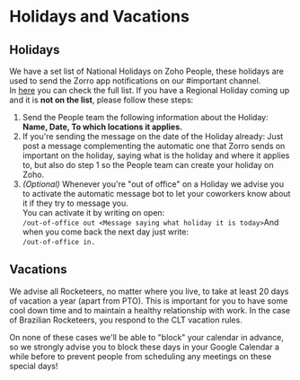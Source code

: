 # Holidays and Vacations

## Holidays

We have a set list of National Holidays on Zoho People, these holidays are used to send the Zorro app notifications on our \#important channel.   
In [here](https://people.zoho.com/rocketchat/zp#leavetracker/holiday/list) you can check the full list. If you have a Regional Holiday coming up and it is **not on the list**, please follow these steps:  
  
1. Send the People team the following information about the Holiday: **Name, Date, To which locations it applies.**  
2. If you're sending the message on the date of the Holiday already: Just post a message complementing the automatic one that Zorro sends on important on the holiday, saying what is the holiday and where it applies to, but also do step 1 so the People team can create your holiday on Zoho.  
3. _\(Optional\)_ Whenever you're "out of office" on a Holiday we advise you to activate the automatic message bot to let your coworkers know about it if they try to message you.   
You can activate it by writing on open:  
`/out-of-office out <Message saying what holiday it is today>`And when you come back the next day just write:   
`/out-of-office in.`

## Vacations

We advise all Rocketeers, no matter where you live, to take at least 20 days of vacation a year \(apart from PTO\). This is important for you to have some cool down time and to maintain a healthy relationship with work. In the case of Brazilian Rocketeers, you respond to the CLT vacation rules. 

  
On none of these cases we'll be able to "block" your calendar in advance, so we strongly advise you to block these days in your Google Calendar a while before to prevent people from scheduling any meetings on these special days! 

